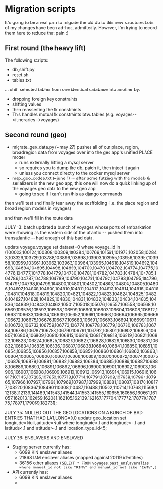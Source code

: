 # Migration scripts

It's going to be a real pain to migrate the old db to this new structure. Lots of my changes have been ad-hoc, admittedly. However, I'm trying to record them here to reduce that pain :)

## First round (the heavy lift)

The following scripts:

* db_shift.py
* reset.sh
* tables.txt

... shift selected tables from one identical database into another by:

* dropping foreign key constraints
* shifting values
* then reasserting the fk constraints
* This handles mutual fk constraints btw. tables (e.g. voyages-->itineraries-->voyages)

## Second round (geo)

* migrate_geo_data.py (~may 27) pushes all of our place, region, broadregion data from voyages over into the geo app's unified PLACE model
	* runs externally hitting a mysql server
	* so requires you to dump the db, patch it, then inject it again
	* unless you connect directly to the docker mysql server
* map_geo_codes.txt (~june 1) -- after some futzing with the models & serializers in the new geo app, this one will now do a quick linking up of the voyages geo data to the new geo app
	* going to see if I can't run this as django commands

then we'll test and finally tear away the scaffolding (i.e. the place region and broad region models in voyages)

and then we'll fill in the route data




JULY 13: batch updated a bunch of voyages whose ports of embarkation were showing as the eastern side of the atlantic -- pushed them into transatlantic -- had enough of this bad data.

update voyage_voyage set dataset=0 where voyage_id in (100033,100124,100308,100309,100384,100769,101561,101972,102058,102843,103329,103729,103788,103896,103898,103903,103955,103956,103957,103958,103959,103961,103962,103963,103964,103965,104618,104619,104692,104693,104694,104695,104698,104699,104700,104701,104702,104774,104775,104776,104777,104778,104779,104780,104781,104782,104783,104784,104785,104786,104787,104788,104789,104790,104791,104792,104793,104795,104796,104797,104798,104799,104800,104801,104802,104803,104804,104805,104806,104807,104808,104809,104810,104811,104812,104813,104814,104815,104816,104817,104818,104819,104820,104821,104822,104823,104824,104825,104826,104827,104828,104829,104830,104831,104832,104833,104834,104835,104836,104839,104843,104862,105017,105018,105076,106557,106558,106568,106569,106576,106593,106598,106599,106601,106603,106604,106608,106612,106631,106633,106634,106639,106652,106661,106663,106664,106665,106666,106672,106675,106676,106677,106683,106691,106693,106694,106699,106718,106720,106733,106759,106773,106774,106778,106779,106780,106783,106784,106786,106787,106788,106790,106791,106792,106801,106802,106806,106807,106808,106809,106810,106815,106816,106817,106818,106819,106821,106822,106823,106824,106825,106826,106827,106828,106829,106830,106831,106832,106834,106835,106836,106837,106838,106840,106841,106850,106851,106854,106855,106856,106857,106858,106859,106860,106861,106862,106863,106864,106865,106866,106867,106868,106869,106870,106872,106874,106875,106876,106879,106881,106882,106883,106884,106885,106886,106887,106888,106889,106890,106891,106892,106896,106900,106901,106902,106903,106906,106907,106908,106909,106910,106912,106913,106914,106915,106916,106917,107145,107205,107650,107713,107714,107791,107908,107958,107964,107965,107966,107967,107968,107969,107987,107999,108081,108087,108170,108177,108220,108367,108490,110308,110487,110488,110502,110714,110768,111568,112138,112139,141489,141543,141544,141553,141555,160655,160656,160661,161057,162013,162059,162081,162105,162139,162167,177704,177772,178770,178775,178971,179069,182731);


JULY 25: NULLED OUT THE GEO LOCATIONS ON A BUNCH OF BAD ENTRIES THAT HAD LAT,LONG=0,0
update geo_location set longitude=Null,latitude=Null where longitude<.1 and longitude>-.1 and latitude<.1 and latitude>-.1 and location_type_id<5;

JULY 26: ENSLAVERS AND ENSLAVED

* Staging server currently has:
	* 6099 KIN enslaver aliases
	* 21868 IAM enslaver aliases (mapped against 20119 identities)
	* 36156 other aliases ```(SELECT * FROM voyages.past_enslaveralias where manual_id not like "KIN%" and manual_id not like "IAM%";)```
* API currently has:
	* 6099 KIN enslaver aliases
	* 
	
	
	
	
	
	
	